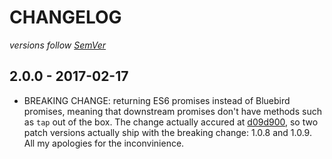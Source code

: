 # CHANGELOG
*versions follow [SemVer](http://semver.org)*

## 2.0.0 - 2017-02-17
* BREAKING CHANGE: returning ES6 promises instead of Bluebird promises, meaning that downstream promises don't have methods such as `tap` out of the box. The change actually accured at [d09d900](https://github.com/maxlath/wikidata-token/commit/d09d900a84dfde92460668647fca7dbf8520167b), so two patch versions actually ship with the breaking change: 1.0.8 and 1.0.9. All my apologies for the inconvinience.
